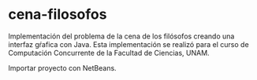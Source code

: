 # cena-filosofos
Implementación del problema de la cena de los filósofos creando una interfaz gŕafica con Java. Esta implementación se realizó para el curso de Computación Concurrente de la Facultad de Ciencias, UNAM.

Importar proyecto con NetBeans.
